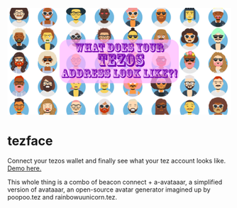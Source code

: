 ![Tezface](tezface.png)
# tezface
Connect your tezos wallet and finally see what your tez account looks like. [Demo here.](http://defi.piza/tezface)

This whole thing is a combo of beacon connect + a-avataaar, a simplified version of avataaar, an open-source avatar generator imagined up by poopoo.tez and rainbowuunicorn.tez.
